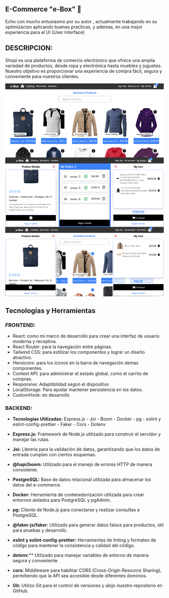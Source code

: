 ## E-Commerce "e-Box" 🛒
Echo con mucho entusiasmo por su autor , actualmente trabajando en su optimizacion aplicando buenas practicas, y ademas, en una mejor experiencia para el UI (User Interface)

## DESCRIPCION: 
Shopi es una plataforma de comercio electrónico que ofrece una amplia variedad de productos, desde ropa y electrónica hasta muebles y juguetes. Nuestro objetivo es proporcionar una experiencia de compra fácil, segura y conveniente para nuestros clientes.

![Preview e-commerce](./public/preview-ecommerce.png)

## Tecnologías y Herramientas

### FRONTEND:
- React: como mi marco de desarrollo para crear una interfaz de usuario moderna y receptiva.
- React Router: para la navegación entre páginas.
- Tailwind CSS: para estilizar los componentes y lograr un diseño atractivo.
- Heroicons: para los íconos en la barra de navegación demas componentes.
- Context API: para administrar el estado global, como el carrito de compras.
- Responsive: Adaptibilidad según el dispositivo
- LocalStorage: Para ayudar mantener persistencia en los datos.
- CustomHook: en desarrollo


### BACKEND:

- **Tecnologías Utilizadas:** Express.js - Joi - Boom - Docker - pg - eslint y eslint-config-prettier - Faker - Cors - Dotenv

- **Express.js:** Framework de Node.js utilizado para construir el servidor y manejar las rutas.

- **Joi:** Librería para la validación de datos, garantizando que los datos de entrada cumplan con ciertos esquemas.

- **@hapi/boom:** Utilizado para el manejo de errores HTTP de manera consistente.

- **PostgreSQL:** Base de datos relacional utilizada para almacenar los datos del e-commerce.

- **Docker:** Herramienta de contenedorización utilizada para crear entornos aislados para PostgreSQL y pgAdmin.

- **pg:** Cliente de Node.js para conectarse y realizar consultas a PostgreSQL.

- **@faker-js/faker:** Utilizado para generar datos falsos para productos, útil para pruebas y desarrollo.

- **eslint y eslint-config-prettier:** Herramientas de linting y formateo de código para mantener la consistencia y calidad del código.

- **dotenv**:** Utilizado para manejar variables de entorno de manera segura y conveniente.

- **cors:** Middleware para habilitar CORS (Cross-Origin Resource Sharing), permitiendo que la API sea accesible desde diferentes dominios.

- **Git:** Utilizo Git para el control de versiones y alojo nuestro repositorio en GitHub.


